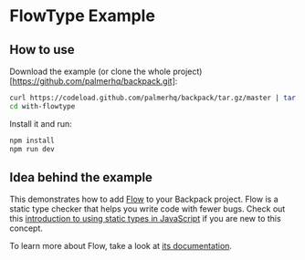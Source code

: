 # FlowType Example

## How to use
Download the example (or clone the whole project)[https://github.com/palmerhq/backpack.git]:
```bash
curl https://codeload.github.com/palmerhq/backpack/tar.gz/master | tar -xz --strip=2 backpack-master/examples/with-flowtype
cd with-flowtype
```
Install it and run:
```bash
npm install
npm run dev
```

## Idea behind the example
This demonstrates how to add [Flow](https://flowtype.org/) to your Backpack project. Flow is a static type checker that helps you write code 
with fewer bugs. Check out this [introduction to using static types in JavaScript](https://medium.com/@preethikasireddy/why-use-static-types-in-javascript-part-1-8382da1e0adb) if you are new to this concept.

To learn more about Flow, take a look at [its documentation](https://flowtype.org/).
